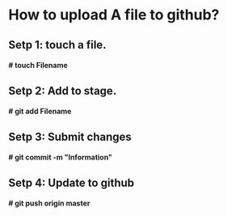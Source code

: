# How to upload A file to github?
  ## Setp 1: touch a file. 
####      # touch Filename 
  ## Setp 2: Add to stage.
####      # git add Filename
  ## Setp 3: Submit changes
####      # git commit -m "Information"
  ## Setp 4: Update to github
####      # git push origin master
